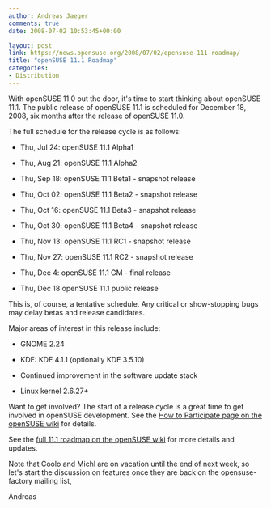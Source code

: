 ```yaml
---
author: Andreas Jaeger
comments: true
date: 2008-07-02 10:53:45+00:00

layout: post
link: https://news.opensuse.org/2008/07/02/opensuse-111-roadmap/
title: "openSUSE 11.1 Roadmap"
categories:
- Distribution
---
```

With openSUSE 11.0 out the door, it's time to start thinking about openSUSE 11.1. The public release of openSUSE 11.1 is scheduled for December 18, 2008, six months after the release of openSUSE 11.0.

The full schedule for the release cycle is as follows:



	
  * Thu, Jul 24:     openSUSE 11.1 Alpha1

	
  * Thu, Aug 21:     openSUSE 11.1 Alpha2

	
  * Thu, Sep 18:     openSUSE 11.1 Beta1 - snapshot release

	
  * Thu, Oct 02:     openSUSE 11.1 Beta2 - snapshot release

	
  * Thu, Oct 16:     openSUSE 11.1 Beta3 - snapshot release

	
  * Thu, Oct 30:     openSUSE 11.1 Beta4 - snapshot release

	
  * Thu, Nov 13:     openSUSE 11.1 RC1 - snapshot release

	
  * Thu, Nov 27:     openSUSE 11.1 RC2 - snapshot release

	
  * Thu, Dec  4:     openSUSE 11.1 GM - final release

	
  * Thu, Dec 18     openSUSE 11.1 public release


This is, of course, a tentative schedule. Any critical or show-stopping bugs may delay betas and release candidates.

Major areas of interest in this release include:

	
  * GNOME 2.24

	
  * KDE: KDE 4.1.1 (optionally KDE 3.5.10)

	
  * Continued improvement in the software update stack

	
  * Linux kernel 2.6.27+


Want to get involved? The start of a release cycle is a great time to get involved in openSUSE development. See the [How to Participate page on the openSUSE wiki](http://en.opensuse.org/How_to_Participate)[](http://en.opensuse.org/How_to_Participate) for details.

See the [full 11.1 roadmap on the openSUSE wiki](http://en.opensuse.org/Roadmap/11.1) for more details and updates.

Note that Coolo and Michl are on vacation until the end of next week, so let's start the discussion on features once they are back on the opensuse-factory mailing list,

Andreas		

